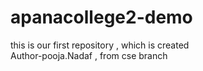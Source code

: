 # apanacollege2-demo
this is our first repository , which is created
<br>
Author-pooja.Nadaf , from cse branch 
